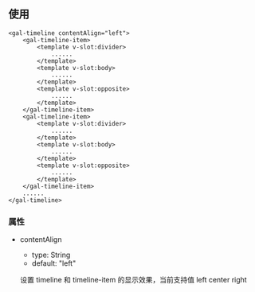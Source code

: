 ## 使用

```
<gal-timeline contentAlign="left">
	<gal-timeline-item>
		<template v-slot:divider>
			......
		</template>
		<template v-slot:body>
			......
		</template>
		<template v-slot:opposite>
			......
		</template>
	</gal-timeline-item>
	<gal-timeline-item>
		<template v-slot:divider>
			......
		</template>
		<template v-slot:body>
			......
		</template>
		<template v-slot:opposite>
			......
		</template>
	</gal-timeline-item>
	......
</gal-timeline>
```

### 属性

-   contentAlign

    -   type: String
    -   default: "left"

    设置 timeline 和 timeline-item 的显示效果，当前支持值 left center right
